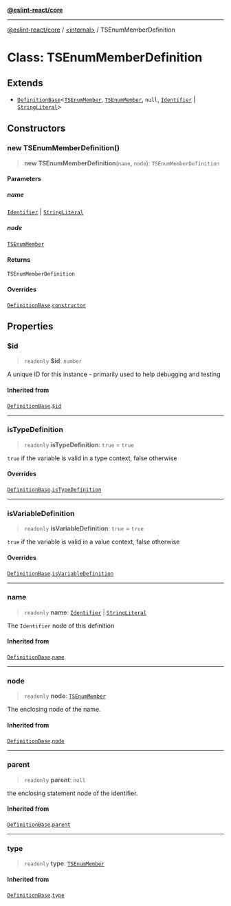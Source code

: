 [**@eslint-react/core**](../../README.md)

***

[@eslint-react/core](../../README.md) / [\<internal\>](../README.md) / TSEnumMemberDefinition

# Class: TSEnumMemberDefinition

## Extends

- [`DefinitionBase`](DefinitionBase.md)\<[`TSEnumMember`](../README.md#tsenummember), [`TSEnumMember`](../type-aliases/TSEnumMember.md), `null`, [`Identifier`](../interfaces/Identifier.md) \| [`StringLiteral`](../interfaces/StringLiteral.md)\>

## Constructors

### new TSEnumMemberDefinition()

> **new TSEnumMemberDefinition**(`name`, `node`): `TSEnumMemberDefinition`

#### Parameters

##### name

[`Identifier`](../interfaces/Identifier.md) | [`StringLiteral`](../interfaces/StringLiteral.md)

##### node

[`TSEnumMember`](../type-aliases/TSEnumMember.md)

#### Returns

`TSEnumMemberDefinition`

#### Overrides

[`DefinitionBase`](DefinitionBase.md).[`constructor`](DefinitionBase.md#constructor)

## Properties

### $id

> `readonly` **$id**: `number`

A unique ID for this instance - primarily used to help debugging and testing

#### Inherited from

[`DefinitionBase`](DefinitionBase.md).[`$id`](DefinitionBase.md#id)

***

### isTypeDefinition

> `readonly` **isTypeDefinition**: `true` = `true`

`true` if the variable is valid in a type context, false otherwise

#### Overrides

[`DefinitionBase`](DefinitionBase.md).[`isTypeDefinition`](DefinitionBase.md#istypedefinition)

***

### isVariableDefinition

> `readonly` **isVariableDefinition**: `true` = `true`

`true` if the variable is valid in a value context, false otherwise

#### Overrides

[`DefinitionBase`](DefinitionBase.md).[`isVariableDefinition`](DefinitionBase.md#isvariabledefinition)

***

### name

> `readonly` **name**: [`Identifier`](../interfaces/Identifier.md) \| [`StringLiteral`](../interfaces/StringLiteral.md)

The `Identifier` node of this definition

#### Inherited from

[`DefinitionBase`](DefinitionBase.md).[`name`](DefinitionBase.md#name-1)

***

### node

> `readonly` **node**: [`TSEnumMember`](../type-aliases/TSEnumMember.md)

The enclosing node of the name.

#### Inherited from

[`DefinitionBase`](DefinitionBase.md).[`node`](DefinitionBase.md#node-1)

***

### parent

> `readonly` **parent**: `null`

the enclosing statement node of the identifier.

#### Inherited from

[`DefinitionBase`](DefinitionBase.md).[`parent`](DefinitionBase.md#parent-1)

***

### type

> `readonly` **type**: [`TSEnumMember`](../README.md#tsenummember)

#### Inherited from

[`DefinitionBase`](DefinitionBase.md).[`type`](DefinitionBase.md#type-1)
